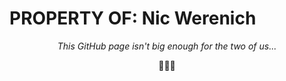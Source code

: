 <h1>
  PROPERTY OF: Nic Werenich
</h1>

<div align="center">
  <i>
    This GitHub page isn't big enough for the two of us...
  </i>

  🌵🤠🌵
</div>

